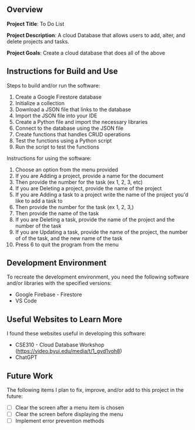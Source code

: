 ## Overview

**Project Title**: To Do List

**Project Description**: A cloud Database that allows users to add, alter, and delete projects and tasks.

**Project Goals**: Create a cloud database that does all of the above

## Instructions for Build and Use

Steps to build and/or run the software:

1. Create a Google Firestore database
2. Initialize a collection
3. Download a JSON file that links to the database
4. Import the JSON file into your IDE
5. Create a Python file and import the necessary libraries
6. Connect to the database using the JSON file
7. Create functions that handles CRUD operations
8. Test the functions using a Python script
9. Run the script to test the functions

Instructions for using the software:

1. Choose an option from the menu provided
2. If you are Adding a project, provide a name for the document
3. Then provide the number for the task (ex 1, 2, 3, etc)
4. If you are Deleting a project, provide the name of the project
5. If you are Adding a task to a project write the name of the project you'd like to add a task to
6. Then provide the number for the task (ex 1, 2, 3,)
7. Then provide the name of the task
8. If you are Deleting a task, provide the name of the project and the number of the task
9. If you are Updating a task, provide the name of the project, the number of of the task,
   and the new name of the task
10. Press 6 to quit the program from the menu

## Development Environment 

To recreate the development environment, you need the following software and/or libraries with the specified versions:

* Google Firebase - Firestore
* VS Code

## Useful Websites to Learn More

I found these websites useful in developing this software:

* CSE310 - Cloud Database Workshop (https://video.byui.edu/media/t/1_gvd1voh8)
* ChatGPT


## Future Work

The following items I plan to fix, improve, and/or add to this project in the future:

* [ ] Clear the screen after a menu item is chosen
* [ ] Clear the screen before displaying the menu
* [ ] Implement error prevention methods
